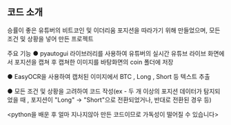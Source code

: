 코드 소개
---
승률이 좋은 유튜버의 비트코인 및 이더리움 포지션을 따라가기 위해 만들었으며, 모든 조건 및 상황을 넣어 만든 프로젝트

주요 기능
● pyautogui 라이브러리를 사용하여 유튜버의 실시간 유튜브 라이브 화면에서 포지션을 캡쳐 후 캡쳐한 이미지를 바탕화면의 coin 폴더에 저장

● EasyOCR을 사용하여 캡처된 이미지에서 BTC , Long , Short 등 텍스트 추출

● 모든 조건 및 상황을 고려하여 코드 작성(ex - 두 개 이상의 포지션 데이터가 탐지되었을 때 , 포지션이 "Long" → "Short"으로 전환되었거나, 반대로 전환된 경우 등)

<python을 배운 후 얼마 지나지않아 만든 코드이므로 가독성이 떨어질 수 있습니다>
